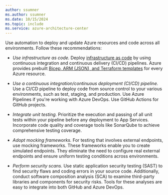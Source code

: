 ```yaml
---
author: ssumner
ms.author: ssumner
ms.date: 10/15/2024
ms.topic: include
ms.service: azure-architecture-center
---
```

Use automation to deploy and update Azure resources and code across all environments. Follow these recommendations:

- *Use infrastructure as code.* Deploy [infrastructure as code](/azure/well-architected/operational-excellence/infrastructure-as-code-design) by using continuous integration and continuous delivery (CI/CD) pipelines. Azure provides prebuilt [Bicep, ARM (JSON), and Terraform templates](/azure/templates/) for every Azure resource.

- *Use a continuous integration/continuous deployment (CI/CD) pipeline.* Use a CI/CD pipeline to deploy code from source control to your various environments, such as test, staging, and production. Use Azure Pipelines if you're working with Azure DevOps. Use GitHub Actions for GitHub projects.

- *Integrate unit testing.* Prioritize the execution and passing of all unit tests within your pipeline before any deployment to App Services. Incorporate code quality and coverage tools like SonarQube to achieve comprehensive testing coverage.

- *Adopt mocking frameworks.* For testing that involves external endpoints, use mocking frameworks. These frameworks enable you to create simulated endpoints. They eliminate the need to configure real external endpoints and ensure uniform testing conditions across environments.

- *Perform security scans.* Use static application security testing (SAST) to find security flaws and coding errors in your source code. Additionally, conduct software composition analysis (SCA) to examine third-party libraries and components for security risks. Tools for these analyses are easy to integrate into both GitHub and Azure DevOps.